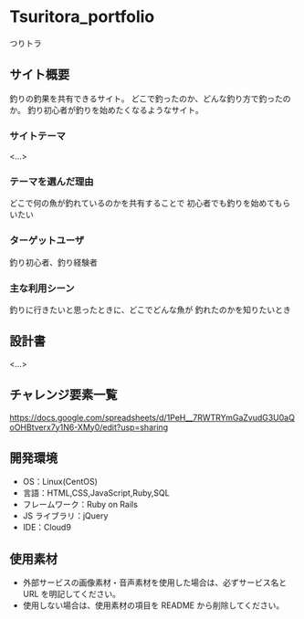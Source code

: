 # Tsuritora_portfolio
つりトラ

## サイト概要

釣りの釣果を共有できるサイト。
どこで釣ったのか、どんな釣り方で釣ったのか。
釣り初心者が釣りを始めたくなるようなサイト。

### サイトテーマ

<...>

### テーマを選んだ理由

どこで何の魚が釣れているのかを共有することで
初心者でも釣りを始めてもらいたい

### ターゲットユーザ

釣り初心者、釣り経験者

### 主な利用シーン

釣りに行きたいと思ったときに、どこでどんな魚が
釣れたのかを知りたいとき

## 設計書

<...>

## チャレンジ要素一覧

https://docs.google.com/spreadsheets/d/1PeH__7RWTRYmGaZvudG3U0aQoOHBtverx7y1N6-XMy0/edit?usp=sharing

## 開発環境

- OS：Linux(CentOS)
- 言語：HTML,CSS,JavaScript,Ruby,SQL
- フレームワーク：Ruby on Rails
- JS ライブラリ：jQuery
- IDE：Cloud9

## 使用素材

- 外部サービスの画像素材・音声素材を使用した場合は、必ずサービス名と URL を明記してください。
- 使用しない場合は、使用素材の項目を README から削除してください。


